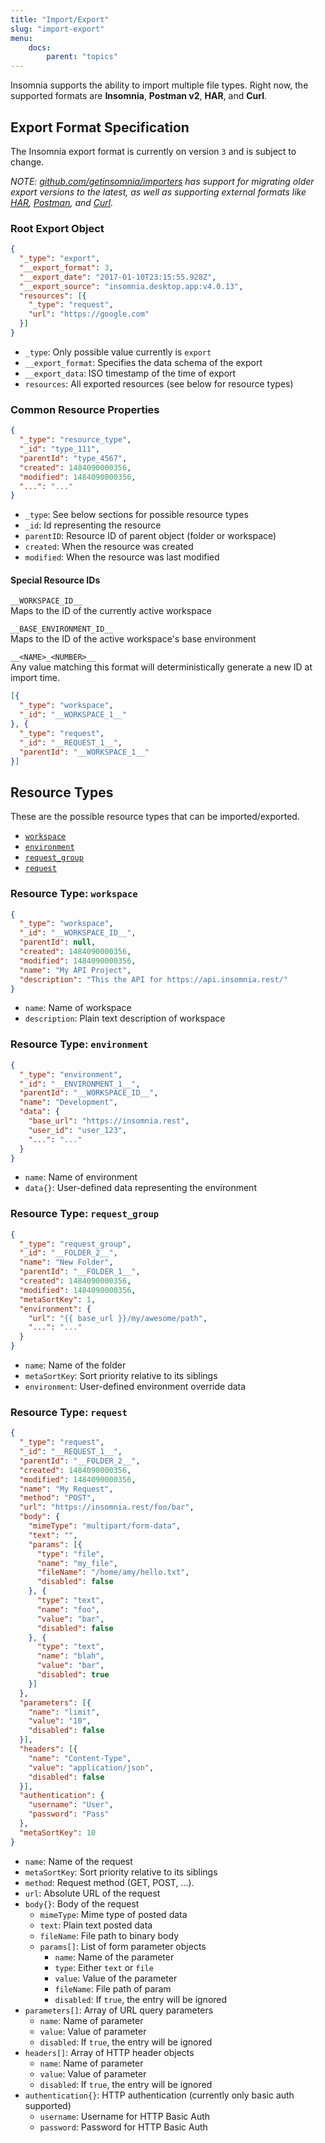 ```yaml
---
title: "Import/Export"
slug: "import-export"
menu:
    docs:
        parent: "topics"
---
```


Insomnia supports the ability to import multiple file types. Right now, the supported formats 
are **Insomnia**, **Postman v2**, **HAR**, and **Curl**.

## Export Format Specification

The Insomnia export format is currently on version `3` and is subject to change. 

_NOTE: [github.com/getinsomnia/importers](https://github.com/getinsomnia/importers) has
support for migrating older export versions to the latest, as well as supporting external
formats like [HAR](http://www.softwareishard.com/blog/har-12-spec/), 
[Postman](https://www.getpostman.com/), and [Curl](https://curl.haxx.se/)._

### Root Export Object

```json
{
  "_type": "export",
  "__export_format": 3,
  "__export_date": "2017-01-10T23:15:55.928Z",
  "__export_source": "insomnia.desktop.app:v4.0.13",
  "resources": [{
    "_type": "request",
    "url": "https://google.com"
  }]
}
```

- `_type`: Only possible value currently is `export`
- `__export_format`: Specifies the data schema of the export
- `__export_data`: ISO timestamp of the time of export
- `resources`: All exported resources (see below for resource types)

### Common Resource Properties

```json
{
  "_type": "resource_type",
  "_id": "type_111",
  "parentId": "type_4567",
  "created": 1484090000356,
  "modified": 1484090000356,
  "...": "..."
}
```

- `_type`: See below sections for possible resource types
- `_id`: Id representing the resource
- `parentID`: Resource ID of parent object (folder or workspace)
- `created`: When the resource was created
- `modified`: When the resource was last modified

#### Special Resource IDs

`__WORKSPACE_ID__`<br>
Maps to the ID of the currently active workspace

`__BASE_ENVIRONMENT_ID__`<br>
Maps to the ID of the active workspace's base environment

`__<NAME>_<NUMBER>__`<br>
Any value matching this format will deterministically generate a new ID
at import time.

```json
[{
  "_type": "workspace",
  "_id": "__WORKSPACE_1__"
}, {
  "_type": "request",
  "_id": "__REQUEST_1__",
  "parentId": "__WORKSPACE_1__"
}]
```

## Resource Types

These are the possible resource types that can be imported/exported.

- [`workspace`](#resource-type-workspace)
- [`environment`](#resource-type-environment)
- [`request_group`](#resource-type-request_group)
- [`request`](#resource-type-request)

### Resource Type: `workspace`

```json
{
  "_type": "workspace",
  "_id": "__WORKSPACE_ID__",
  "parentId": null,
  "created": 1484090000356,
  "modified": 1484090000356,
  "name": "My API Project",
  "description": "This the API for https://api.insomnia.rest/"
}
```

- `name`: Name of workspace
- `description`: Plain text description of workspace

### Resource Type: `environment`

```json
{
  "_type": "environment",
  "_id": "__ENVIRONMENT_1__",
  "parentId": "__WORKSPACE_ID__",
  "name": "Development",
  "data": {
    "base_url": "https://insomnia.rest",
    "user_id": "user_123",
    "...": "..."
  }
}
```

- `name`: Name of environment
- `data{}`: User-defined data representing the environment

### Resource Type: `request_group`

```json
{
  "_type": "request_group",
  "_id": "__FOLDER_2__",
  "name": "New Folder",
  "parentId": "__FOLDER_1__",
  "created": 1484090000356,
  "modified": 1484090000356,
  "metaSortKey": 1,
  "environment": {
    "url": "{{ base_url }}/my/awesome/path",
    "...": "..."
  }
}
```

- `name`: Name of the folder
- `metaSortKey`: Sort priority relative to its siblings
- `environment`: User-defined environment override data

### Resource Type: `request`

```json
{
  "_type": "request",
  "_id": "__REQUEST_1__",
  "parentId": "__FOLDER_2__",
  "created": 1484090000356,
  "modified": 1484090000356,
  "name": "My Request",
  "method": "POST",
  "url": "https://insomnia.rest/foo/bar",
  "body": {
    "mimeType": "multipart/form-data",
    "text": "",
    "params": [{
      "type": "file",
      "name": "my_file",
      "fileName": "/home/amy/hello.txt",
      "disabled": false
    }, {
      "type": "text",
      "name": "foo",
      "value": "bar",
      "disabled": false
    }, {
      "type": "text",
      "name": "blah",
      "value": "bar",
      "disabled": true
    }]
  },
  "parameters": [{
    "name": "limit",
    "value": "10",
    "disabled": false
  }],
  "headers": [{
    "name": "Content-Type",
    "value": "application/json",
    "disabled": false
  }],
  "authentication": {
    "username": "User",
    "password": "Pass"
  },
  "metaSortKey": 10
}
```

- `name`: Name of the request
- `metaSortKey`: Sort priority relative to its siblings
- `method`: Request method (GET, POST, ...).
- `url`: Absolute URL of the request
- `body{}`: Body of the request
    - `mimeType`: Mime type of posted data
    - `text`: Plain text posted data
    - `fileName`: File path to binary body
    - `params[]`: List of form parameter objects
        - `name`: Name of the parameter
        - `type`: Either `text` or `file`
        - `value`: Value of the parameter
        - `fileName`: File path of param 
        - `disabled`: If `true`, the entry will be ignored
- `parameters[]`: Array of URL query parameters
    - `name`: Name of parameter
    - `value`: Value of parameter
    - `disabled`: If `true`, the entry will be ignored
- `headers[]`: Array of HTTP header objects
    - `name`: Name of parameter
    - `value`: Value of parameter
    - `disabled`: If `true`, the entry will be ignored
- `authentication{}`: HTTP authentication (currently only basic auth supported)
    - `username`: Username for HTTP Basic Auth
    - `password`: Password for HTTP Basic Auth
